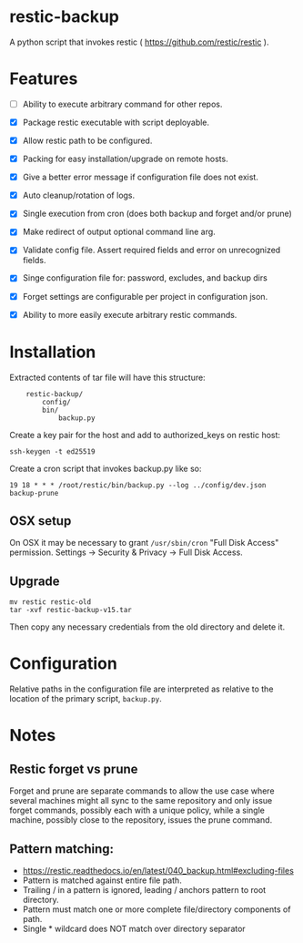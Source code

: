 # restic-backup

A python script that invokes restic ( https://github.com/restic/restic ).


# Features

- [ ] Ability to execute arbitrary command for other repos.
- [x] Package restic executable with script deployable.
- [x] Allow restic path to be configured.
- [x] Packing for easy installation/upgrade on remote hosts.
- [x] Give a better error message if configuration file does not exist.
- [x] Auto cleanup/rotation of logs.
- [x] Single execution from cron (does both backup and forget and/or prune)
- [x] Make redirect of output optional command line arg.
- [x] Validate config file. Assert required fields and error on unrecognized fields.
- [x] Singe configuration file for: password, excludes, and backup dirs
- [x] Forget settings are configurable per project in configuration json.
- [x] Ability to more easily execute arbitrary restic commands.


# Installation

Extracted contents of tar file will have this structure:
```text
    restic-backup/
        config/
        bin/
            backup.py
```

Create a key pair for the host and add to authorized_keys on restic host:

```ssh-keygen -t ed25519```

Create a cron script that invokes backup.py like so:
```shell
19 18 * * * /root/restic/bin/backup.py --log ../config/dev.json backup-prune
```


## OSX setup

On OSX it may be necessary to grant `/usr/sbin/cron` "Full Disk Access" permission.  Settings -> 
Security & Privacy -> Full Disk Access.

## Upgrade
          
```shell
mv restic restic-old
tar -xvf restic-backup-v15.tar
```
Then copy any necessary credentials from the old directory and delete it.

# Configuration

Relative paths in the configuration file are interpreted as relative to the location
of the primary script, `backup.py`.


# Notes

## Restic forget vs prune

Forget and prune are separate commands to allow the use case where several machines might all sync to the same
repository and only issue forget commands, possibly each with a unique policy, while a single machine, possibly
close to the repository, issues the prune command.

## Pattern matching:

* https://restic.readthedocs.io/en/latest/040_backup.html#excluding-files
* Pattern is matched against entire file path.
* Trailing / in a pattern is ignored, leading / anchors pattern to root directory.
* Pattern must match one or more complete file/directory components of path.
* Single * wildcard does NOT match over directory separator
